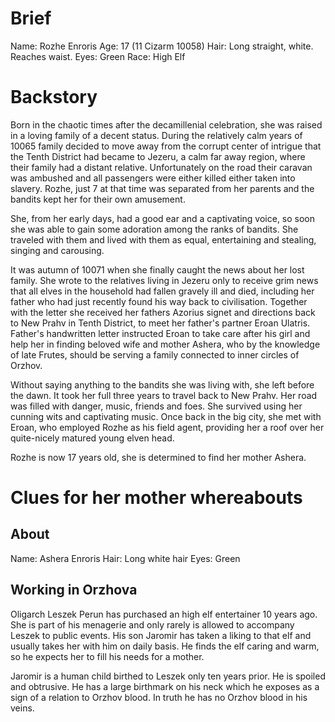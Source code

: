# Brief

Name: Rozhe Enroris
Age: 17 (11 Cizarm 10058)
Hair: Long straight, white. Reaches waist.
Eyes: Green
Race: High Elf

# Backstory

Born in the chaotic times after the decamillenial celebration, she was raised
in a loving family of a decent status. During the relatively calm years of
10065 family decided to move away from the corrupt center of intrigue that
the Tenth District had became to Jezeru, a calm far away region, where their
family had a distant relative. Unfortunately on the road their caravan was
ambushed and all passengers were either killed either taken into slavery.
Rozhe, just 7 at that time was separated from her parents and the bandits kept
her for their own amusement.

She, from her early days, had a good ear and a captivating voice, so soon she
was able to gain some adoration among the ranks of bandits. She traveled with
them and lived with them as equal, entertaining and stealing, singing and
carousing.

It was autumn of 10071 when she finally caught the news about her lost family.
She wrote to the relatives living in Jezeru only to receive grim news that all
elves in the household had fallen gravely ill and died, including her father
who had just recently found his way back to civilisation. Together with the
letter she received her fathers Azorius signet and directions back to New Prahv
in Tenth District, to meet her father's partner Eroan Ulatris. Father's
handwritten letter instructed Eroan to take care after his girl and help her in
finding beloved wife and mother Ashera, who by the knowledge of late Frutes,
should be serving a family connected to inner circles of Orzhov.

Without saying anything to the bandits she was living with, she left before the
dawn. It took her full three years to travel back to New Prahv. Her road was
filled with danger, music, friends and foes. She survived using her cunning
wits and captivating music. Once back in the big city, she met with Eroan, who
employed Rozhe as his field agent, providing her a roof over her quite-nicely
matured young elven head.

Rozhe is now 17 years old, she is determined to find her mother Ashera.

# Clues for her mother whereabouts

## About

Name: Ashera Enroris
Hair: Long white hair
Eyes: Green

## Working in Orzhova

Oligarch Leszek Perun has purchased an high elf entertainer 10 years ago.
She is part of his menagerie and only rarely is allowed to accompany
Leszek to public events. His son Jaromir has taken a liking to that elf
and usually takes her with him on daily basis. He finds the elf caring
and warm, so he expects her to fill his needs for a mother.

Jaromir is a human child birthed to Leszek only ten years prior. He is spoiled
and obtrusive. He has a large birthmark on his neck which he exposes as a sign
of a relation to Orzhov blood. In truth he has no Orzhov blood in his veins.


